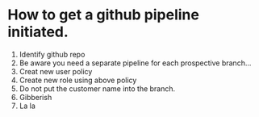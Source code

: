# How to get a github pipeline initiated.

1.  Identify github repo
2.  Be aware you need a separate pipeline for each prospective branch...
3.  Creat new user policy
4.  Create new role using above policy
5.  Do not put the customer name into the branch.
6.  Gibberish
7.  La la
